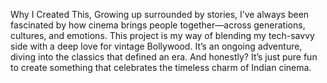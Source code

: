 Why I Created This,
Growing up surrounded by stories, 
I’ve always been fascinated by
how cinema brings people together—across
generations, cultures, and emotions. This
project is my way of blending my tech-savvy 
side with a deep love for vintage Bollywood.
It’s an ongoing adventure, diving into the 
classics that defined an era. And honestly? 
It’s just pure fun to create something
that celebrates the timeless charm of
Indian cinema.



